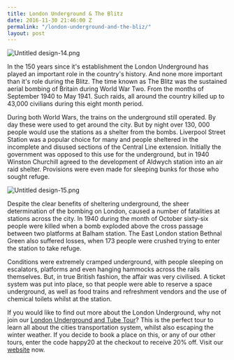 ```yaml
---
title: London Underground & The Blitz
date: 2016-11-30 21:46:00 Z
permalink: "/london-underground-and-the-bliz/"
layout: post
---
```


![Untitled design-14.png](/uploads/Untitled%20design-14.png)

In the 150 years since it's establishment the London Underground has played an important role in the country's history. And none more important than it's role during the Blitz. The time known as The Blitz was the sustained aerial bombing of Britain during World War Two. From the months of September 1940 to May 1941. Such raids, all around the country killed up to 43,000 civilians during this eight month period.

During both World Wars, the trains on the underground still operated. By day these were used to get around the city. But by night over 130, 000 people would use the stations as a shelter from the bombs. Liverpool Street Station was a popular choice for many and people sheltered in the incomplete and disused sections of the Central Line extension. Initially the government was opposed to this use for the underground, but in 1940 Winston Churchill agreed to the development of Aldwych station into an air raid shelter. Provisions were even made for sleeping bunks for those who sought refuge.

![Untitled design-15.png](/uploads/Untitled%20design-15.png)

Despite the clear benefits of sheltering underground, the sheer determination of the bombing on London, caused a number of fatalities at stations across the city. In 1940 during the month of October sixty-six people were killed when a bomb exploded above the cross passage between two platforms at Balham station. The East London station Bethnal Green also suffered losses, when 173 people were crushed trying to enter the station to take refuge.

Conditions were extremely cramped underground, with people sleeping on escalators, platforms and even hanging hammocks across the rails themselves. But, in true British fashion, the affair was very civilised.  A ticket system was put into place, so that people were able to reserve a space underground, as well as food trains and refreshment vendors and the use of chemical toilets whilst at the station.

If you would like to find out more about the London Underground, why not join our [London Underground and Tube Tour](http://www.insider-london.co.uk/tours/london-underground-and-tube-tour/)? This is the perfect tour to learn all about the cities transportation system, whilst also escaping the winter weather. If you decide to book a place on this, or any of our other tours, enter the code happy20 at the checkout to receive 20% off. Visit our [website](http://www.insider-london.co.uk) now.
